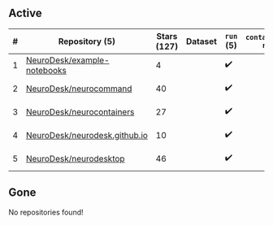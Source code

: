 ## Active
| # | Repository (5) | Stars (127) | Dataset | `run` (5) | `containers-run` | Last Modified |
| --- | --- | --- | --- | --- | --- | --- |
| 1 | [NeuroDesk/example-notebooks](https://github.com/NeuroDesk/example-notebooks) | 4 |  | :heavy_check_mark: |  | 2025-04-24 00:27:58+00:00 |
| 2 | [NeuroDesk/neurocommand](https://github.com/NeuroDesk/neurocommand) | 40 |  | :heavy_check_mark: |  | 2025-04-24 01:53:39+00:00 |
| 3 | [NeuroDesk/neurocontainers](https://github.com/NeuroDesk/neurocontainers) | 27 |  | :heavy_check_mark: |  | 2025-04-24 06:54:50+00:00 |
| 4 | [NeuroDesk/neurodesk.github.io](https://github.com/NeuroDesk/neurodesk.github.io) | 10 |  | :heavy_check_mark: |  | 2025-04-23 06:44:52+00:00 |
| 5 | [NeuroDesk/neurodesktop](https://github.com/NeuroDesk/neurodesktop) | 46 |  | :heavy_check_mark: |  | 2025-04-23 06:48:12+00:00 |

## Gone
No repositories found!
